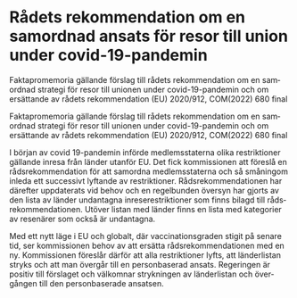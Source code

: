 # Rådets rekommendation om en samordnad ansats för resor till union under covid-19-pandemin

Faktapromemoria gällande förslag till rådets rekom­mendation om en sam­ordnad strategi för resor till unionen under covid-19-pandemin och om ersät­tande av rådets rekom­mendation (EU) 2020/912, COM(2022) 680 final

Faktapromemoria gällande förslag till rådets rekom­mendation om en sam­ordnad strategi för resor till unionen under covid-19-pandemin och om ersät­tande av rådets rekom­mendation (EU) 2020/912, COM(2022) 680 final

I början av covid 19-pandemin införde medlems­staterna olika restrik­tioner gällande inresa från länder utanför EU. Det fick kom­missionen att föreslå en råds­rekom­menda­tion för att samordna medlems­staterna och så små­ningom inleda ett succes­sivt lyftande av restrik­tioner. Råds­rekom­menda­tionen har där­efter upp­daterats vid behov och en regel­bunden över­syn har gjorts av den lista av länder undan­tagna inrese­restrik­tioner som finns bilagd till råds­rekom­menda­tionen. Utöver listan med länder finns en lista med kate­gorier av resenärer som också är undan­tagna.

Med ett nytt läge i EU och globalt, där vaccina­tions­graden stigit på senare tid, ser kom­missionen behov av att ersätta råds­rekom­menda­tionen med en ny. Kom­missionen före­slår därför att alla restrik­tioner lyfts, att länder­listan stryks och att man övergår till en person­baserad ansats. Regeringen är positiv till förslaget och välkomnar strykningen av länder­listan och över­gången till den person­baserade ansatsen.
